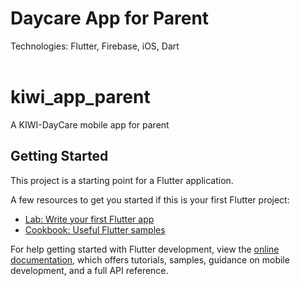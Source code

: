 # <span id="tjidtitle">Daycare App for Parent</span>

<div>Technologies: <span id="tjidtechs">Flutter, Firebase, iOS, Dart</span></div>
<br />


# kiwi_app_parent

A KIWI-DayCare mobile app for parent

## Getting Started

This project is a starting point for a Flutter application.

A few resources to get you started if this is your first Flutter project:

- [Lab: Write your first Flutter app](https://docs.flutter.dev/get-started/codelab)
- [Cookbook: Useful Flutter samples](https://docs.flutter.dev/cookbook)

For help getting started with Flutter development, view the
[online documentation](https://docs.flutter.dev/), which offers tutorials,
samples, guidance on mobile development, and a full API reference.

